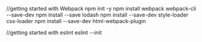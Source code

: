 
//getting started with Webpack
npm init -y
npm install webpack webpack-cli --save-dev
npm install --save lodash
npm install --save-dev style-loader css-loader
npm install --save-dev html-webpack-plugin

//getting started with eslint
eslint --init
